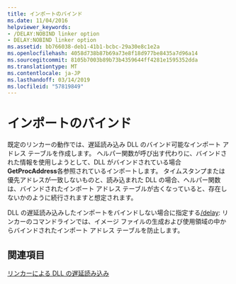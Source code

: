 ```yaml
---
title: インポートのバインド
ms.date: 11/04/2016
helpviewer_keywords:
- /DELAY:NOBIND linker option
- DELAY:NOBIND linker option
ms.assetid: bb766038-deb1-41b1-bcbc-29a30e8c1e2a
ms.openlocfilehash: 4058d738b87b69a73e8f18d977be8435a7d96a14
ms.sourcegitcommit: 8105b7003b89b73b4359644ff4281e1595352dda
ms.translationtype: MT
ms.contentlocale: ja-JP
ms.lasthandoff: 03/14/2019
ms.locfileid: "57819849"
---
```

# <a name="binding-imports"></a>インポートのバインド

既定のリンカーの動作では、遅延読み込み DLL のバインド可能なインポート アドレス テーブルを作成します。 ヘルパー関数が呼び出す代わりに、バインドされた情報を使用しようとして、DLL がバインドされている場合**GetProcAddress**各参照されているインポートします。 タイムスタンプまたは優先アドレスが一致しないものと、読み込まれた DLL の場合、ヘルパー関数は、バインドされたインポート アドレス テーブルが古くなっていると、存在しないかのように続行されますと想定されます。

DLL の遅延読み込みしたインポートをバインドしない場合に指定する[/delay](delay-delay-load-import-settings.md): リンカーのコマンドラインでは、イメージ ファイルの生成および使用領域の中からバインドされたインポート アドレス テーブルを防止します。

## <a name="see-also"></a>関連項目

[リンカーによる DLL の遅延読み込み](linker-support-for-delay-loaded-dlls.md)
